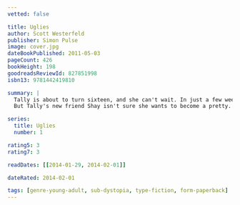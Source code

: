 ```yaml
---
vetted: false

title: Uglies
author: Scott Westerfeld
publisher: Simon Pulse
image: cover.jpg
dateBookPublished: 2011-05-03
pageCount: 426
bookHeight: 198
goodreadsReviewId: 827851998
isbn13: 9781442419810

summary: |
  Tally is about to turn sixteen, and she can't wait. In just a few weeks she'll have the operation that will turn her from a repellent ugly into a stunning pretty. And as a pretty, she'll be catapulted into a high-tech paradise where her only job is to have fun.
  But Tally's new friend Shay isn't sure she wants to become a pretty. When Shay runs away, Tally learns about a whole new side of the pretty world-- and it isn't very pretty. The authorities offer Tally a choice: find her friend and turn her in, or never turn pretty at all. Tally's choice will change her world forever…

series:
  title: Uglies
  number: 1

rating5: 3
rating7: 3

readDates: [[2014-01-29, 2014-02-01]]

dateRated: 2014-02-01

tags: [genre-young-adult, sub-dystopia, type-fiction, form-paperback]
---
```

